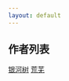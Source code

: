 ```yaml
---
layout: default
---
```

## 作者列表

[银河树](https://allforyanchen.github.io/test-page-2-author-1.html)
[荒芜](https://allforyanchen.github.io/test-page-2-author-2.html)
